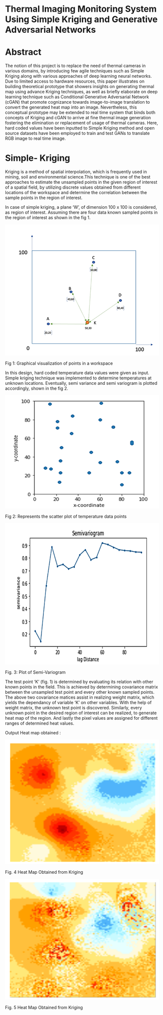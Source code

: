 # Thermal Imaging Monitoring System Using Simple Kriging and Generative Adversarial Networks

# Abstract
The notion of this project is to replace the need of thermal cameras in various domains, by introducing few agile techniques such as Simple Kriging along with various approaches of deep learning neural networks. Due to limited access to hardware resources, this paper illustrates on building theoretical prototype that showers insights on generating thermal map using advance Kriging techniques, as well as briefly elaborate on deep learning technique such as Conditional Generative Adversarial Network (cGAN) that promote cognizance towards image-to-image translation to convert the generated heat map into an image. Nevertheless, this conceptual prototype may be extended to real time system that binds both concepts of Kriging and cGAN to arrive at fine thermal image generation fostering the elimination or replacement of usage of thermal cameras. Here, hard coded values have been inputted to Simple Kriging method and open source datasets have been employed to train and test GANs to translate RGB image to real time image.

# Simple- Kriging
Kriging is a method of spatial interpolation, which is frequently used in mining, soil and environmental science.This technique is one of the best approaches to estimate the
unsampled points in the given region of interest of a spatial field, by utilizing discrete values obtained from different locations of the workspace and determine the correlation between the sample points in the region of interest. 

In case of simple kriging, a plane ‘W’, of dimension 100 x 100 is considered, as region of interest. Assuming there are four data known sampled points in the region of interest as shown in the fig 1.

![alt text](https://github.com/phaneeshwar/Msc-Project/blob/main/Img1.PNG)

Fig 1: Graphical visualization of points in a workspace

In this design, hard coded temperature data values were given as input. Simple kriging technique was implemented to determine temperatures at unknown locations. Eventually,   semi variance and semi variogram is plotted accordingly, shown in the fig 2.

![alt text](https://github.com/phaneeshwar/Msc-Project/blob/main/Img2.PNG)

Fig 2: Represents the scatter plot of temperature data points


![alt text](https://github.com/phaneeshwar/Msc-Project/blob/main/Img3.PNG)

Fig. 3: Plot of Semi-Variogram

 The test point ‘K’ (fig. 1) is determined by evaluating its relation with other known points in the field. This is achieved by determining covariance matrix between the unsampled test point and every other known sampled points. 
The above two covariance matices assist in realizing weight matrix, which yields the dependancy of variable ‘K’ on other variables. With the help of weight matrix, the unknown test point is discovered. 
Similarly, every unknown point in the desired region of interest can be realized, to generate heat map of the region. And lastly the pixel values are assigned for different ranges of determined heat values. 

Output Heat map obtained :

![alt text](https://github.com/phaneeshwar/Msc-Project/blob/main/Image%204.PNG)

Fig. 4 Heat Map Obtained from Kriging

![alt text](https://github.com/phaneeshwar/Msc-Project/blob/main/Img5.PNG) 

Fig. 5 Heat Map Obtained from Kriging







